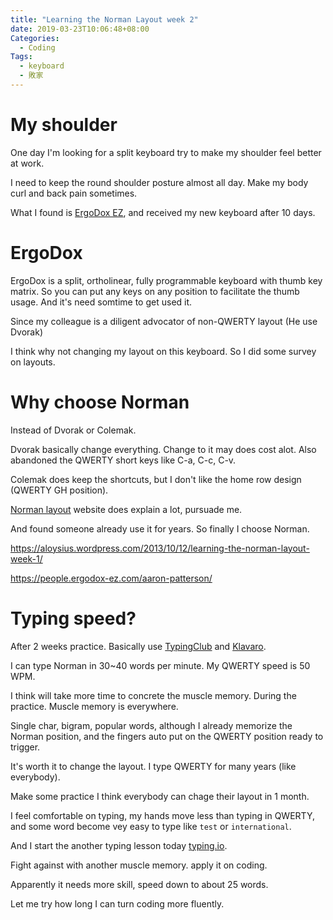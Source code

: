 ```yaml
---
title: "Learning the Norman Layout week 2"
date: 2019-03-23T10:06:48+08:00
Categories:
  - Coding
Tags:
  - keyboard
  - 敗家
---
```


# My shoulder
One day I'm looking for a split keyboard try to make my shoulder feel better at work.

I need to keep the round shoulder posture almost all day. Make my body curl and back pain sometimes.

What I found is [ErgoDox EZ](https://ergodox-ez.com/), and received my new keyboard after 10 days.


# ErgoDox
ErgoDox is a split, ortholinear, fully programmable keyboard with thumb key matrix. So you can put any keys on any position to facilitate the thumb usage. And it's need somtime to get used it.

Since my colleague is a diligent advocator of non-QWERTY layout (He use Dvorak)

I think why not changing my layout on this keyboard. So I did some survey on layouts.


# Why choose Norman

Instead of Dvorak or Colemak.

Dvorak basically change everything. Change to it may does cost alot. Also abandoned the QWERTY short keys like C-a, C-c, C-v.

Colemak does keep the shortcuts, but I don't like the home row design (QWERTY GH position).

[Norman layout](https://normanlayout.info/compare.html) website does explain a lot, pursuade me.

And found someone already use it for years. So finally I choose Norman.

https://aloysius.wordpress.com/2013/10/12/learning-the-norman-layout-week-1/

https://people.ergodox-ez.com/aaron-patterson/



# Typing speed?
After 2 weeks practice. Basically use [TypingClub](https://typingclub.com/sportal/) and [Klavaro](http://klavaro.sourceforge.net/en/index.html).

I can type Norman in 30~40 words per minute. My QWERTY speed is 50 WPM.

I think will take more time to concrete the muscle memory. During the practice. Muscle memory is everywhere.

Single char, bigram, popular words, although I already memorize the Norman position, and the fingers auto put on the QWERTY position ready to trigger.

It's worth it to change the layout. I type QWERTY for many years (like everybody).

Make some practice I think everybody can chage their layout in 1 month.

I feel comfortable on typing, my hands move less than typing in QWERTY, and some word become vey easy to type like `test` or `international`.

And I start the another typing lesson today [typing.io](typing.io).

Fight against with another muscle memory. apply it on coding.

Apparently it needs more skill, speed down to about 25 words.

Let me try how long I can turn coding more fluently.
